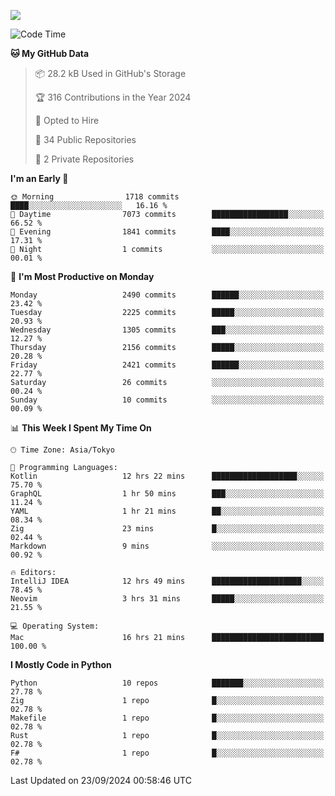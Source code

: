 ![](https://komarev.com/ghpvc/?username=kitagawa-hr)

<!--START_SECTION:waka-->
![Code Time](http://img.shields.io/badge/Code%20Time-1%2C074%20hrs%202%20mins-blue)

**🐱 My GitHub Data** 

> 📦 28.2 kB Used in GitHub's Storage 
 > 
> 🏆 316 Contributions in the Year 2024
 > 
> 💼 Opted to Hire
 > 
> 📜 34 Public Repositories 
 > 
> 🔑 2 Private Repositories 
 > 
**I'm an Early 🐤** 

```text
🌞 Morning                1718 commits        ████░░░░░░░░░░░░░░░░░░░░░   16.16 % 
🌆 Daytime                7073 commits        █████████████████░░░░░░░░   66.52 % 
🌃 Evening                1841 commits        ████░░░░░░░░░░░░░░░░░░░░░   17.31 % 
🌙 Night                  1 commits           ░░░░░░░░░░░░░░░░░░░░░░░░░   00.01 % 
```
📅 **I'm Most Productive on Monday** 

```text
Monday                   2490 commits        ██████░░░░░░░░░░░░░░░░░░░   23.42 % 
Tuesday                  2225 commits        █████░░░░░░░░░░░░░░░░░░░░   20.93 % 
Wednesday                1305 commits        ███░░░░░░░░░░░░░░░░░░░░░░   12.27 % 
Thursday                 2156 commits        █████░░░░░░░░░░░░░░░░░░░░   20.28 % 
Friday                   2421 commits        ██████░░░░░░░░░░░░░░░░░░░   22.77 % 
Saturday                 26 commits          ░░░░░░░░░░░░░░░░░░░░░░░░░   00.24 % 
Sunday                   10 commits          ░░░░░░░░░░░░░░░░░░░░░░░░░   00.09 % 
```


📊 **This Week I Spent My Time On** 

```text
🕑︎ Time Zone: Asia/Tokyo

💬 Programming Languages: 
Kotlin                   12 hrs 22 mins      ███████████████████░░░░░░   75.70 % 
GraphQL                  1 hr 50 mins        ███░░░░░░░░░░░░░░░░░░░░░░   11.24 % 
YAML                     1 hr 21 mins        ██░░░░░░░░░░░░░░░░░░░░░░░   08.34 % 
Zig                      23 mins             █░░░░░░░░░░░░░░░░░░░░░░░░   02.44 % 
Markdown                 9 mins              ░░░░░░░░░░░░░░░░░░░░░░░░░   00.92 % 

🔥 Editors: 
IntelliJ IDEA            12 hrs 49 mins      ████████████████████░░░░░   78.45 % 
Neovim                   3 hrs 31 mins       █████░░░░░░░░░░░░░░░░░░░░   21.55 % 

💻 Operating System: 
Mac                      16 hrs 21 mins      █████████████████████████   100.00 % 
```

**I Mostly Code in Python** 

```text
Python                   10 repos            ███████░░░░░░░░░░░░░░░░░░   27.78 % 
Zig                      1 repo              █░░░░░░░░░░░░░░░░░░░░░░░░   02.78 % 
Makefile                 1 repo              █░░░░░░░░░░░░░░░░░░░░░░░░   02.78 % 
Rust                     1 repo              █░░░░░░░░░░░░░░░░░░░░░░░░   02.78 % 
F#                       1 repo              █░░░░░░░░░░░░░░░░░░░░░░░░   02.78 % 
```




 Last Updated on 23/09/2024 00:58:46 UTC
<!--END_SECTION:waka-->
